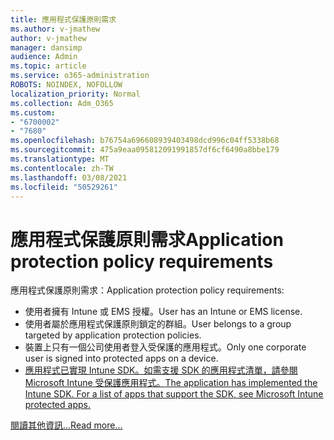 ```yaml
---
title: 應用程式保護原則需求
ms.author: v-jmathew
author: v-jmathew
manager: dansimp
audience: Admin
ms.topic: article
ms.service: o365-administration
ROBOTS: NOINDEX, NOFOLLOW
localization_priority: Normal
ms.collection: Adm_O365
ms.custom:
- "6700002"
- "7680"
ms.openlocfilehash: b76754a696608939403498dcd996c04ff5338b68
ms.sourcegitcommit: 475a9eaa095812091991857df6cf6490a8bbe179
ms.translationtype: MT
ms.contentlocale: zh-TW
ms.lasthandoff: 03/08/2021
ms.locfileid: "50529261"
---
```

# <a name="application-protection-policy-requirements"></a><span data-ttu-id="afb83-102">應用程式保護原則需求</span><span class="sxs-lookup"><span data-stu-id="afb83-102">Application protection policy requirements</span></span>

<span data-ttu-id="afb83-103">應用程式保護原則需求：</span><span class="sxs-lookup"><span data-stu-id="afb83-103">Application protection policy requirements:</span></span>

- <span data-ttu-id="afb83-104">使用者擁有 Intune 或 EMS 授權。</span><span class="sxs-lookup"><span data-stu-id="afb83-104">User has an Intune or EMS license.</span></span>
- <span data-ttu-id="afb83-105">使用者屬於應用程式保護原則鎖定的群組。</span><span class="sxs-lookup"><span data-stu-id="afb83-105">User belongs to a group targeted by application protection policies.</span></span>
- <span data-ttu-id="afb83-106">裝置上只有一個公司使用者登入受保護的應用程式。</span><span class="sxs-lookup"><span data-stu-id="afb83-106">Only one corporate user is signed into protected apps on a device.</span></span>
- [<span data-ttu-id="afb83-107">應用程式已實現 Intune SDK。如需支援 SDK 的應用程式清單，請參閱 Microsoft Intune 受保護應用程式。</span><span class="sxs-lookup"><span data-stu-id="afb83-107">The application has implemented the Intune SDK. For a list of apps that support the SDK, see Microsoft Intune protected apps.</span></span>](https://docs.microsoft.com/mem/intune/apps/apps-supported-intune-apps)

[<span data-ttu-id="afb83-108">閱讀其他資訊...</span><span class="sxs-lookup"><span data-stu-id="afb83-108">Read more...</span></span>](https://docs.microsoft.com/mem/intune/apps/app-protection-policy)
